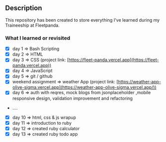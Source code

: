 ## Description
This repository has been created to store everything I've learned during my Traineeship at Fleetpanda.

### What I learned or revisited
- [x] day 1 => Bash Scripting
- [x] day 2 => HTML
- [x] day 3 => CSS (project link: [https://fleet-panda.vercel.app](https://fleet-panda.vercel.app))
- [x] day 4 => JavaScript
- [x] day 5 => git / github
- [x] weekend assignment => weather App (project link: [https://weather-app-olive-sigma.vercel.app](https://weather-app-olive-sigma.vercel.app/))
- [x] day 6 => auth with reqres, mock blogs from jsonplaceholder ,mobile responsive design, validation improvement and refactoring 
- ....
- [x] day 10 => html, css & js wrapup
- [x] day 11 => introduction to ruby
- [x] day 12 => created ruby calculator
- [x] day 13 => created ruby todo app
